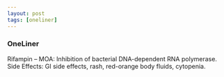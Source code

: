 ```yaml
---
layout: post
tags: [oneliner]
---
```



### OneLiner

Rifampin – MOA: Inhibition of bacterial DNA-dependent RNA polymerase. Side Effects: GI side effects, rash, red-orange body fluids, cytopenia.
